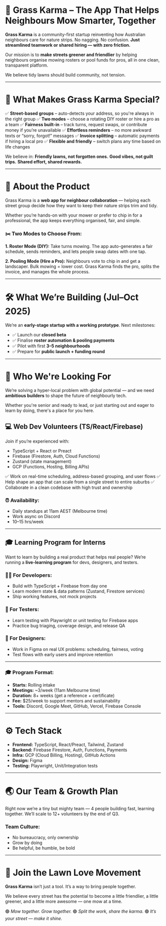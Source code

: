 # 🌱 Grass Karma – The App That Helps Neighbours Mow Smarter, Together

**Grass Karma** is a community-first startup reinventing how Australian neighbours care for nature strips.
No nagging. No confusion. **Just streamlined teamwork or shared hiring — with zero friction.**

Our mission is to **make streets greener and friendlier** by helping neighbours organise mowing rosters or pool funds for pros, all in one clean, transparent platform.

We believe tidy lawns should build community, not tension.

---

# 🚜 What Makes Grass Karma Special?

✅ **Street-based groups** – auto-detects your address, so you're always in the right group
✅ **Two modes** – choose a rotating DIY roster or hire a pro as a team
✅ **Fairness built-in** – track turns, request swaps, or contribute money if you’re unavailable
✅ **Effortless reminders** – no more awkward texts or “sorry, forgot!” messages
✅ **Invoice splitting** – automatic payments if hiring a local pro
✅ **Flexible and friendly** – switch plans any time based on life changes

We believe in:
**Friendly lawns, not forgotten ones.**
**Good vibes, not guilt trips.**
**Shared effort, shared rewards.**

---

# 🌼 About the Product

Grass Karma is a **web app for neighbour collaboration** — helping each street group decide how they want to keep their nature strips trim and tidy.

Whether you’re hands-on with your mower or prefer to chip in for a professional, the app keeps everything organised, fair, and simple.

### ✂️ Two Modes to Choose From:

**1. Roster Mode (DIY):**
Take turns mowing. The app auto-generates a fair schedule, sends reminders, and lets people swap dates with one tap.

**2. Pooling Mode (Hire a Pro):**
Neighbours vote to chip in and get a landscaper. Bulk mowing = lower cost. Grass Karma finds the pro, splits the invoice, and manages the whole process.

---

# 🛠️ What We’re Building (Jul–Oct 2025)

We’re an **early-stage startup with a working prototype**. Next milestones:

* ✅ Launch our **closed beta**
* ✅ Finalise **roster automation & pooling payments**
* ✅ Pilot with first **3–5 neighbourhoods**
* ✅ Prepare for **public launch + funding round**

---

# 💼 Who We're Looking For

We’re solving a hyper-local problem with global potential — and we need **ambitious builders** to shape the future of neighbourly tech.

Whether you're senior and ready to lead, or just starting out and eager to learn by doing, there's a place for you here.

## 💻 Web Dev Volunteers (TS/React/Firebase)

Join if you’re experienced with:

* TypeScript + React or Preact
* Firebase (Firestore, Auth, Cloud Functions)
* Zustand (state management)
* GCP (Functions, Hosting, Billing APIs)

✅ Work on real-time scheduling, address-based grouping, and user flows
✅ Help shape an app that can scale from a single street to entire suburbs
✅ Collaborate in a clean codebase with high trust and ownership

### ⏰ Availability:

* Daily standups at 11am AEST (Melbourne time)
* Work async on Discord
* 10–15 hrs/week

---

## 🎓 Learning Program for Interns

Want to learn by building a real product that helps real people?
We’re running a **live-learning program** for devs, designers, and testers.

### 👨‍💻 For Developers:

* Build with TypeScript + Firebase from day one
* Learn modern state & data patterns (Zustand, Firestore services)
* Ship working features, not mock projects

### 🧪 For Testers:

* Learn testing with Playwright or unit testing for Firebase apps
* Practice bug triaging, coverage design, and release QA

### 🎨 For Designers:

* Work in Figma on real UX problems: scheduling, fairness, voting
* Test flows with early users and improve retention

---

### 🎓 Program Format:

* **Starts:** Rolling intake
* **Meetings:** \~3/week (11am Melbourne time)
* **Duration:** 8+ weeks (get a reference + certificate)
* **Fee:** \$25/week to support mentors and sustainability
* **Tools:** Discord, Google Meet, GitHub, Vercel, Firebase Console

---

# ⚙️ Tech Stack

* **Frontend:** TypeScript, React/Preact, Tailwind, Zustand
* **Backend:** Firebase Firestore, Auth, Functions, Payments
* **Infra:** GCP (Cloud Billing, Hosting), GitHub Actions
* **Design:** Figma
* **Testing:** Playwright, Unit/Integration tests

---

# 🌏 Our Team & Growth Plan

Right now we’re a tiny but mighty team — 4 people building fast, learning together.
We’ll scale to 12+ volunteers by the end of Q3.

### Team Culture:

* No bureaucracy, only ownership
* Grow by doing
* Be helpful, be humble, be bold

---

# 🌻 Join the Lawn Love Movement

**Grass Karma** isn’t just a tool. It’s a way to bring people together.

We believe every street has the potential to become a little friendlier, a little greener, and a little more awesome — one mow at a time.

🟢 *Mow together. Grow together.*
🟢 *Split the work, share the karma.*
🟢 *It’s your street — make it shine.*

